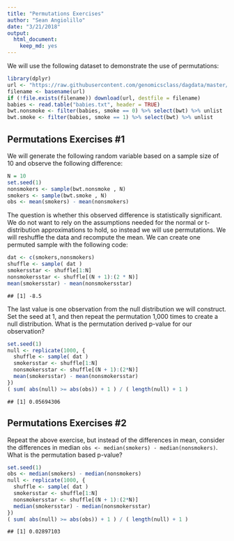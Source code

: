 ```yaml
---
title: "Permutations Exercises"
author: "Sean Angiolillo"
date: "3/21/2018"
output: 
  html_document: 
    keep_md: yes
---
```




We will use the following dataset to demonstrate the use of permutations:


```r
library(dplyr)
url <- "https://raw.githubusercontent.com/genomicsclass/dagdata/master/inst/extdata/babies.txt"
filename <- basename(url)
if (!file.exists(filename)) download(url, destfile = filename)
babies <- read.table("babies.txt", header = TRUE)
bwt.nonsmoke <- filter(babies, smoke == 0) %>% select(bwt) %>% unlist 
bwt.smoke <- filter(babies, smoke == 1) %>% select(bwt) %>% unlist
```

## Permutations Exercises #1

We will generate the following random variable based on a sample size of 10 and observe the following difference:


```r
N = 10
set.seed(1)
nonsmokers <- sample(bwt.nonsmoke , N)
smokers <- sample(bwt.smoke , N)
obs <- mean(smokers) - mean(nonsmokers)
```

The question is whether this observed difference is statistically significant. We do not want to rely on the assumptions needed for the normal or t-distribution approximations to hold, so instead we will use permutations. We will reshuffle the data and recompute the mean. We can create one permuted sample with the following code:


```r
dat <- c(smokers,nonsmokers)
shuffle <- sample( dat )
smokersstar <- shuffle[1:N]
nonsmokersstar <- shuffle[(N + 1):(2 * N)]
mean(smokersstar) - mean(nonsmokersstar)
```

```
## [1] -8.5
```

The last value is one observation from the null distribution we will construct. Set the seed at 1, and then repeat the permutation 1,000 times to create a null distribution. What is the permutation derived p-value for our observation?


```r
set.seed(1)
null <- replicate(1000, {
  shuffle <- sample( dat )
  smokersstar <- shuffle[1:N]
  nonsmokersstar <- shuffle[(N + 1):(2*N)]
  mean(smokersstar) - mean(nonsmokersstar)
})
( sum( abs(null) >= abs(obs)) + 1 ) / ( length(null) + 1 ) 
```

```
## [1] 0.05694306
```

## Permutations Exercises #2

Repeat the above exercise, but instead of the differences in mean, consider the differences in median `obs <- median(smokers) - median(nonsmokers)`. What is the permutation based p-value?


```r
set.seed(1)
obs <- median(smokers) - median(nonsmokers)
null <- replicate(1000, {
  shuffle <- sample( dat )
  smokersstar <- shuffle[1:N]
  nonsmokersstar <- shuffle[(N + 1):(2*N)]
  median(smokersstar) - median(nonsmokersstar)
})
( sum( abs(null) >= abs(obs)) + 1 ) / ( length(null) + 1 ) 
```

```
## [1] 0.02897103
```

